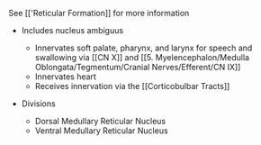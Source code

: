See [['Reticular Formation]] for more information 

- Includes nucleus ambiguus
	- Innervates soft palate, pharynx, and larynx for speech and swallowing via [[CN X]] and [[5. Myelencephalon/Medulla Oblongata/Tegmentum/Cranial Nerves/Efferent/CN IX]]
	- Innervates heart
	- Receives innervation via the [[Corticobulbar Tracts]]

- Divisions
	- Dorsal Medullary Reticular Nucleus
	- Ventral Medullary Reticular Nucleus